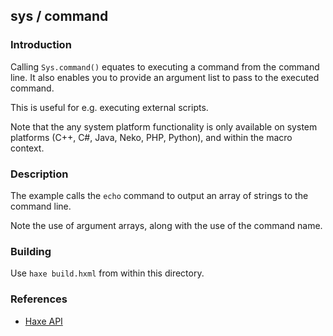 ## sys / command

### Introduction

Calling `Sys.command()` equates to executing a command from the command line. It also enables you to provide an argument list to pass to the executed command.

This is useful for e.g. executing external scripts.

Note that the any system platform functionality is only available on system platforms (C++, C#, Java, Neko, PHP, Python), and within the macro context.

### Description

The example calls the `echo` command to output an array of strings to the command line.

Note the use of argument arrays, along with the use of the command name.

### Building

Use `haxe build.hxml` from within this directory.

### References

* [Haxe API](http://api.haxe.org/Sys.html)
